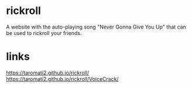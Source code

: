 # rickroll
A website with the auto-playing song "Never Gonna Give You Up" that can be used to rickroll your friends.

# links  
https://taromati2.github.io/rickroll/  
https://taromati2.github.io/rickroll/VoiceCrack/  
